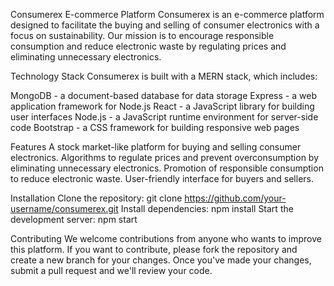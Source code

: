 Consumerex E-commerce Platform
Consumerex is an e-commerce platform designed to facilitate the buying and selling of consumer electronics with a focus on sustainability. Our mission is to encourage responsible consumption and reduce electronic waste by regulating prices and eliminating unnecessary electronics.

Technology Stack
Consumerex is built with a MERN stack, which includes:

MongoDB - a document-based database for data storage Express - a web application framework for Node.js React - a JavaScript library for building user interfaces Node.js - a JavaScript runtime environment for server-side code Bootstrap - a CSS framework for building responsive web pages

Features
A stock market-like platform for buying and selling consumer electronics. Algorithms to regulate prices and prevent overconsumption by eliminating unnecessary electronics. Promotion of responsible consumption to reduce electronic waste. User-friendly interface for buyers and sellers.

Installation
Clone the repository: git clone https://github.com/your-username/consumerex.git Install dependencies: npm install Start the development server: npm start

Contributing
We welcome contributions from anyone who wants to improve this platform. If you want to contribute, please fork the repository and create a new branch for your changes. Once you've made your changes, submit a pull request and we'll review your code.
